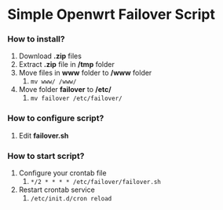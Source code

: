 # Simple Openwrt Failover Script

### How to install?
1. Download __.zip__ files
1. Extract __.zip__ file in  **/tmp** folder
1. Move files in **www** folder to **/www** folder
	1. ``` mv www/ /www/ ```
1. Move folder **failover** to **/etc/**
	1. ``` mv failover /etc/failover/ ```

### How to configure script?
1. Edit **failover.sh**

### How to start script?
1. Configure your crontab file
	1. ``` */2 * * * * /etc/failover/failover.sh ```
1. Restart crontab service
	1. ``` /etc/init.d/cron reload ```
